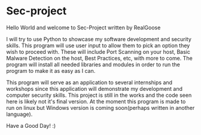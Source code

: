 # Sec-project

Hello World and welcome to Sec-Project written by RealGoose

I will try to use Python to showcase my software development and security skills. This program will use user input to allow them to pick an option they 
wish to proceed with. These will include Port Scanning on your host, Basic Malware Detection on the host, Best Practices, etc, with more to come.
The program will install all needed libraries and modules in order to run the program to make it as easy as I can. 

This program will serve as an application to several internships and workshops since this application will demonstrate my development and computer security skills.
This project is still in the works and the code seen here is likely not it's final version. At the moment this program is made to run on linux but Windows version is coming soon(perhaps written in another language).

Have a Good Day! :)
